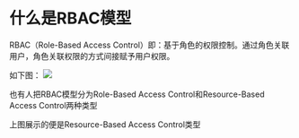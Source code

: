 # 什么是RBAC模型

RBAC（Role-Based Access Control）即：基于角色的权限控制。通过角色关联用户，角色关联权限的方式间接赋予用户权限。

如下图：
![](https://image.woshipm.com/wp-files/2018/07/Tv1YwLlngzOs6oQN9UG0.png)

也有人把RBAC模型分为Role-Based Access Control和Resource-Based Access Control两种类型

上图展示的便是Resource-Based Access Control类型

#  